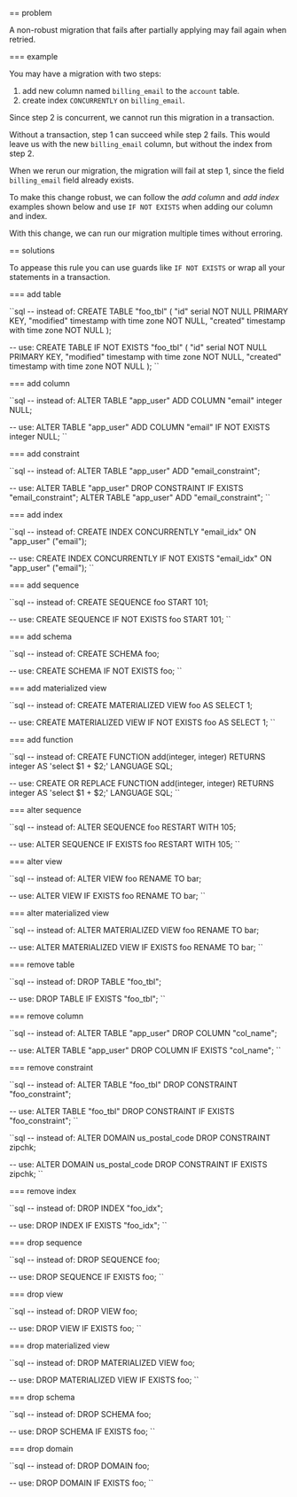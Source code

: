 == problem

A non-robust migration that fails after partially applying may fail again when retried.

=== example

You may have a migration with two steps:

1. add new column named ``billing_email`` to the ``account`` table.
2. create index ``CONCURRENTLY`` on ``billing_email``.

Since step 2 is concurrent, we cannot run this migration in a transaction.

Without a transaction, step 1 can succeed while step 2 fails. This would leave us with the new ``billing_email`` column, but without the index from step 2.

When we rerun our migration, the migration will fail at step 1, since the field ``billing_email`` field already exists.

To make this change robust, we can follow the *add column* and *add index* examples shown below and use ``IF NOT EXISTS`` when adding our column and index.

With this change, we can run our migration multiple times without erroring.

== solutions

To appease this rule you can use guards like ``IF NOT EXISTS`` or wrap all your statements in a transaction.

=== add table

``sql
-- instead of:
CREATE TABLE "foo_tbl" (
    "id" serial NOT NULL PRIMARY KEY,
    "modified" timestamp with time zone NOT NULL,
    "created" timestamp with time zone NOT NULL
);

-- use:
CREATE TABLE IF NOT EXISTS "foo_tbl" (
    "id" serial NOT NULL PRIMARY KEY,
    "modified" timestamp with time zone NOT NULL,
    "created" timestamp with time zone NOT NULL
);
``

=== add column

``sql
-- instead of:
ALTER TABLE "app_user" ADD COLUMN "email" integer NULL;

-- use:
ALTER TABLE "app_user" ADD COLUMN "email" IF NOT EXISTS integer NULL;
``

=== add constraint

``sql
-- instead of:
ALTER TABLE "app_user" ADD "email_constraint";

-- use:
ALTER TABLE "app_user" DROP CONSTRAINT IF EXISTS "email_constraint";
ALTER TABLE "app_user" ADD "email_constraint";
``

=== add index

``sql
-- instead of:
CREATE INDEX CONCURRENTLY "email_idx" ON "app_user" ("email");

-- use:
CREATE INDEX CONCURRENTLY IF NOT EXISTS "email_idx" ON "app_user" ("email");
``

=== add sequence

``sql
-- instead of:
CREATE SEQUENCE foo START 101;

-- use:
CREATE SEQUENCE IF NOT EXISTS foo START 101;
``

=== add schema

``sql
-- instead of:
CREATE SCHEMA foo;

-- use:
CREATE SCHEMA IF NOT EXISTS foo;
``

=== add materialized view

``sql
-- instead of:
CREATE MATERIALIZED VIEW foo AS SELECT 1;

-- use:
CREATE MATERIALIZED VIEW IF NOT EXISTS foo AS SELECT 1;
``

=== add function

``sql
-- instead of:
CREATE FUNCTION add(integer, integer) RETURNS integer AS 'select $1 + $2;' LANGUAGE SQL;

-- use:
CREATE OR REPLACE FUNCTION add(integer, integer) RETURNS integer AS 'select $1 + $2;' LANGUAGE SQL;
``

=== alter sequence

``sql
-- instead of:
ALTER SEQUENCE foo RESTART WITH 105;

-- use:
ALTER SEQUENCE IF EXISTS foo RESTART WITH 105;
``

=== alter view

``sql
-- instead of:
ALTER VIEW foo RENAME TO bar;

-- use:
ALTER VIEW IF EXISTS foo RENAME TO bar;
``

=== alter materialized view

``sql
-- instead of:
ALTER MATERIALIZED VIEW foo RENAME TO bar;

-- use:
ALTER MATERIALIZED VIEW IF EXISTS foo RENAME TO bar;
``

=== remove table

``sql
-- instead of:
DROP TABLE "foo_tbl";

-- use:
DROP TABLE IF EXISTS "foo_tbl";
``

=== remove column

``sql
-- instead of:
ALTER TABLE "app_user" DROP COLUMN "col_name";

-- use:
ALTER TABLE "app_user" DROP COLUMN IF EXISTS "col_name";
``

=== remove constraint

``sql
-- instead of:
ALTER TABLE "foo_tbl" DROP CONSTRAINT "foo_constraint";

-- use:
ALTER TABLE "foo_tbl" DROP CONSTRAINT IF EXISTS "foo_constraint";
``

``sql
-- instead of:
ALTER DOMAIN us_postal_code DROP CONSTRAINT zipchk;

-- use:
ALTER DOMAIN us_postal_code DROP CONSTRAINT IF EXISTS zipchk;
``

=== remove index

``sql
-- instead of:
DROP INDEX "foo_idx";

-- use:
DROP INDEX IF EXISTS "foo_idx";
``

=== drop sequence

``sql
-- instead of:
DROP SEQUENCE foo;

-- use:
DROP SEQUENCE IF EXISTS foo;
``

=== drop view

``sql
-- instead of:
DROP VIEW foo;

-- use:
DROP VIEW IF EXISTS foo;
``

=== drop materialized view

``sql
-- instead of:
DROP MATERIALIZED VIEW foo;

-- use:
DROP MATERIALIZED VIEW IF EXISTS foo;
``

=== drop schema

``sql
-- instead of:
DROP SCHEMA foo;

-- use:
DROP SCHEMA IF EXISTS foo;
``

=== drop domain

``sql
-- instead of:
DROP DOMAIN foo;

-- use:
DROP DOMAIN IF EXISTS foo;
``